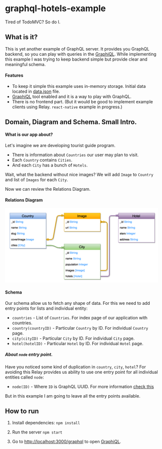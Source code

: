 # graphql-hotels-example

Tired of TodoMVC? So do I.

## What is it?
This is yet another example of GraphQL server.
It provides you GraphQL backend, so you can play with queries in the [GraphiQL](https://github.com/graphql/graphiql).
While implementing this example I was trying to keep backend simple but provide clear and meaningful schema.

#### Features
* To keep it simple this example uses in-memory storage. Initial data located in [data.json](/storage/data.json) file.
* [GraphiQL](https://github.com/graphql/graphiql) tool enabled and it is a way to play with GraphQL.
* There is no frontend part. (But it would be good to implement example clients using Relay. `react-native` example in progress.)

## Domain, Diagram and Schema. Small Intro.

#### What is our app about?
Let's imagine we are developing tourist guide program.
* There is information about `Countries` our user may plan to visit.
* Each `Country` contains `Cities`.
* And each `City` has a bunch of `Hotels`.

Wait, what the backend without nice images? We will add `Image` to `Country` and list of `Images` for each `City`.

Now we can review the Relations Diagram.

#### Relations Diagram
![relations diagram](diagram.png)

#### Schema
Our schema allow us to fetch any shape of data.
For this we need to add entry points for lists and individual entity:
* `countries` - List of `Countries`. For index page of our application with countries.
* `country(countryID)` - Particular `Country` by ID. For individual `Country` page.
* `city(cityID)` - Particular `City` by ID. For individual `City` page.
* `hotel(hotelID)` - Particular `Hotel` by ID. For individual `Hotel` page.

##### About `node` entry point.
Have you noticed some kind of duplication in `country`, `city`, `hotel`?
For avoiding this Relay provides us ability to use one entry point for all individual entities called `node`:
* `node(ID)` - Where `ID` is GraphQL UUID.
For more information [check this](http://graphql.org/blog/#bonus-round-a-truly-relay-compliant-schema)

But in this example I am going to leave all the entry points available.

## How to run

1. Install dependencies:
```npm install```


2. Run the server
```npm start```

3. Go to [http://localhost:3000/graphql](http://localhost:3000/graphql?query=query%20%7B%0A%20%20viewer%7B%0A%20%20%20%20country(id%3A%20%221%22)%20%7B%0A%20%20%20%20%20%20name%0A%20%20%20%20%20%20cities%20%7B%0A%20%20%20%20%20%20%20%20name%0A%20%20%20%20%20%20%20%20hotelsCount%0A%20%20%20%20%20%20%20%20population%0A%20%20%20%20%20%20%7D%0A%20%20%09%7D%0A%20%20%7D%0A%7D%0A%0A) to open [GraphiQL](https://github.com/graphql/graphiql). 


